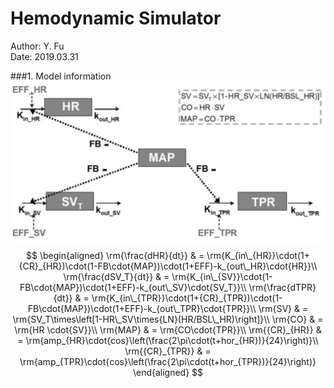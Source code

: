 # Hemodynamic Simulator
Author: Y. Fu <br>
Date: 2019.03.31

###1. Model information
![](www/Snelder2014.png)
$$
\begin{aligned}
\rm{\frac{dHR}{dt}} & =  \rm{K_{in\_{HR}}\cdot(1+{CR}_{HR})\cdot(1-FB\cdot{MAP})\cdot(1+EFF)-k_{out\_HR}\cdot{HR}}\\
\rm{\frac{dSV_T}{dt}} & =  \rm{K_{in\_{SV}}\cdot(1-FB\cdot{MAP})\cdot(1+EFF)-k_{out\_SV}\cdot{SV_T}}\\
\rm{\frac{dTPR}{dt}}  & =  \rm{K_{in\_{TPR}}\cdot(1+{CR}_{TPR})\cdot(1-FB\cdot{MAP})\cdot(1+EFF)-k_{out\_TPR}\cdot{TPR}}\\
\rm{SV} & = \rm{SV_T\times\left[1-HR\_SV\times{LN}(HR/BSL\_HR)\right]}\\
\rm{CO} & = \rm{HR \cdot{SV}}\\
\rm{MAP} & = \rm{CO\cdot{TPR}}\\
\rm{{CR}_{HR}} & = \rm{amp_{HR}\cdot{cos}\left(\frac{2\pi\cdot(t+hor_{HR})}{24}\right)}\\
\rm{{CR}_{TPR}} & = \rm{amp_{TPR}\cdot{cos}\left(\frac{2\pi\cdot(t+hor_{TPR})}{24}\right)}
\end{aligned}
$$